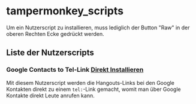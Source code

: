 # tampermonkey_scripts

Um ein Nutzerscript zu installieren, muss lediglich der Button "Raw" in der oberen Rechten Ecke gedrückt werden.

## Liste der Nutzerscripts
### Google Contacts to Tel-Link [Direkt Installieren](https://github.com/FoxCodesDE/tampermonkey_scripts/raw/master/g_contacts_tel_link.user.js "Direct Install the Contacts User Script")
Mit diesem Nutzerscript werden die Hangouts-Links bei den Google Kontakten direkt zu einem ```tel:```-Link gemacht, womit man über Google Kontakte direkt Leute anrufen kann.